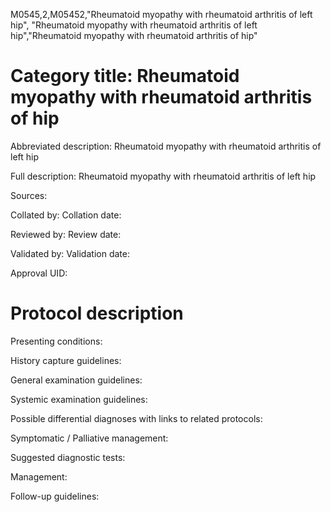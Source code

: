 M0545,2,M05452,"Rheumatoid myopathy with rheumatoid arthritis of left hip", "Rheumatoid myopathy with rheumatoid arthritis of left hip","Rheumatoid myopathy with rheumatoid arthritis of hip"
# Category title: Rheumatoid myopathy with rheumatoid arthritis of hip

Abbreviated description: Rheumatoid myopathy with rheumatoid arthritis of left hip

Full description: Rheumatoid myopathy with rheumatoid arthritis of left hip

Sources:

Collated by:
Collation date:

Reviewed by:
Review date:

Validated by:
Validation date:

Approval UID:

# Protocol description

Presenting conditions:

History capture guidelines:

General examination guidelines:

Systemic examination guidelines:

Possible differential diagnoses with links to related protocols:

Symptomatic / Palliative management:

Suggested diagnostic tests:

Management:

Follow-up guidelines:
